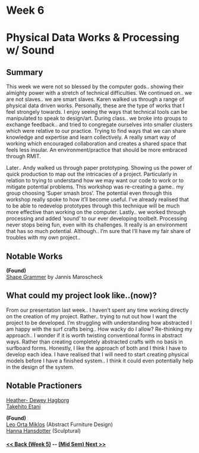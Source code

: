 # Week 6 <br />

# Physical Data Works & Processing w/ Sound <br />

## Summary <br />
This week we were not so blessed by the computer gods.. showing their almighty power with a stretch of technical difficulties. We continued on.. we are not slaves.. we are smart slaves. Karen walked us through a range of physical data driven works. Personally, these are the type of works that I feel strongely towards. I enjoy seeing the ways that technical tools can be manipulated to speak to design/art. During class.. we broke into groups to exchange feedback.. and tried to congregate ourselves into smaller clusters which were relative to our practice. Trying to find ways that we can share knowledge and expertise and learn collectively. A really smart way of working which encouraged collaboration and creates a shared space that feels less insular. An environment/practice that should be more embraced through RMIT. 

Later.. Andy walked us through paper prototyping. Showing us the power of quick production to map out the intricacies of a project. Particularly in relation to trying to understand how we may want our code to work or to mitigate potential problems. This workshop was re-creating a game.. my group choosing ‘Super smash bros’. The potential even through this workshop really spoke to how it’ll become useful. I’ve already realised that to be able to redevelop prototypes through this technique will be much more effective than working on the computer. Lastly.. we worked through processing and added ‘sound’ to our ever developing toolbelt. Processing never stops being fun, even with its challenges. It really is an environment that has so much potential. Although.. I’m sure that I’ll have my fair share of troubles with my own project.. 


## Notable Works <br />
**(Found)** <br />
[Shape Grammer](https://www.slanted.de/product/shape-grammars/) by Jannis Maroscheck

## What could my project look like..(now)?
From our presentation last week.. I haven’t spent any time working directly on the creation of my project. Rather.. trying to nut out how I want the project to be developed. I’m struggling with understanding how abstracted I am happy with the surf crafts being.. How wacky do I allow? Re-thinking my approach.. I wonder if it is worth twisting conventional forms in abstract ways. Rather than creating completely abstracted crafts with no basis in surfboard forms. Honestly, I like the approach of both and I think I have to develop each idea. I have realised that I will need to start creating physical models before I have a finished system.. I think it could even potentially help in the design of the system. 



## Notable Practioners <br />
[Heather- Dewey Hagborg](http://www.deweyhagborg.com/) <br />
[Takehito Etani](http://takehito-etani-it95.squarespace.com/transparent-footprints-of-invisible-giants/) <br />

**(Found)** <br />
[Leo Orta Miklos](https://www.instagram.com/ortamiklos/) (Abstract Furniture Design) <br />
[Hanna Hansdotter](https://www.instagram.com/hannahansdotter/) (Sculptural) <br />



#### [<< Back (Week 5)](https://louiseastt.github.io/Slave2/Week%201/) -- [(Mid Sem) Next >>](https://louiseastt.github.io/Slave2/Week%203/)
